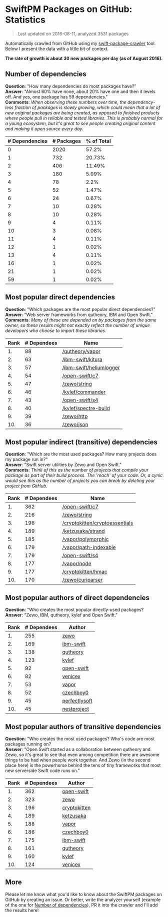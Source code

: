 
# SwiftPM Packages on GitHub: Statistics

> Last updated on 2016-08-11, analyzed 3531 packages

Automatically crawled from GitHub using my [swift-package-crawler](https://github.com/czechboy0/swift-package-crawler) tool. Below I present the data with a little bit of context.

**The rate of growth is about 30 new packages per day (as of August 2016).**

## Number of dependencies
**Question**: "How many dependencies do most packages have?"  
**Answer**: "Almost 60% have none, about 20% have one and then it levels off. And yes, one package has 59 dependencies."  
**Comments**: *When observing these numbers over time, the dependency-less fraction of packages is slowly growing, which could mean that a lot of new original packages are being created, as opposed to finished products where people pull in reliable and tested libraries. This is probably normal for a young ecosystem, but it's great to see people creating original content and making it open source every day.*

| # Dependencies | # Packages | % of Total |
| --- | --- | --- |
|   0 | 2020 |  57.2% |
|   1 | 732 | 20.73% |
|   2 | 406 | 11.49% |
|   3 | 180 |  5.09% |
|   4 |  78 |   2.2% |
|   5 |  52 |  1.47% |
|   6 |  24 |  0.67% |
|   7 |  10 |  0.28% |
|   8 |  10 |  0.28% |
|   9 |   4 |  0.11% |
|  10 |   3 |  0.08% |
|  11 |   4 |  0.11% |
|  12 |   1 |  0.02% |
|  13 |   4 |  0.11% |
|  16 |   1 |  0.02% |
|  21 |   1 |  0.02% |
|  59 |   1 |  0.02% |


## Most popular direct dependencies
**Question**: "Which packages are the most popular direct dependencies?"  
**Answer**: "Web server frameworks from qutheory, IBM and Open Swift."    
**Comments**: *Many of these are depended on by packages from the same owner, so these results might not exactly reflect the number of unique developers who choose to import these libraries.*  

| Rank | # Dependees | Name |
| --- | --- | --- |
|   1. |  88 | [/qutheory/vapor](https://github.com/qutheory/vapor) |
|   2. |  63 | [/ibm-swift/kitura](https://github.com/ibm-swift/kitura) |
|   3. |  57 | [/ibm-swift/heliumlogger](https://github.com/ibm-swift/heliumlogger) |
|   4. |  54 | [/open-swift/c7](https://github.com/open-swift/c7) |
|   5. |  47 | [/zewo/string](https://github.com/zewo/string) |
|   6. |  46 | [/kylef/commander](https://github.com/kylef/commander) |
|   7. |  43 | [/open-swift/s4](https://github.com/open-swift/s4) |
|   8. |  40 | [/kylef/spectre-build](https://github.com/kylef/spectre-build) |
|   9. |  39 | [/zewo/http](https://github.com/zewo/http) |
|  10. |  36 | [/zewo/json](https://github.com/zewo/json) |


## Most popular indirect (transitive) dependencies
**Question**: "Which are the most used packages? How many projects does my package run in?"  
**Answer**: "Swift server utilities by Zewo and Open Swift."    
**Comments**: *Think of this as the number of projects that compile your package as part of their build process. The 'reach' of your code. Or, a cynic would see this as the number of projects you can break by deleting your project from GitHub.*  

| Rank | # Dependees | Name |
| --- | --- | --- |
|   1. | 362 | [/open-swift/c7](https://github.com/open-swift/c7) |
|   2. | 216 | [/zewo/string](https://github.com/zewo/string) |
|   3. | 196 | [/cryptokitten/cryptoessentials](https://github.com/cryptokitten/cryptoessentials) |
|   4. | 189 | [/ketzusaka/strand](https://github.com/ketzusaka/strand) |
|   5. | 185 | [/vapor/polymorphic](https://github.com/vapor/polymorphic) |
|   6. | 179 | [/vapor/path-indexable](https://github.com/vapor/path-indexable) |
|   7. | 179 | [/open-swift/s4](https://github.com/open-swift/s4) |
|   8. | 177 | [/vapor/node](https://github.com/vapor/node) |
|   9. | 177 | [/cryptokitten/hmac](https://github.com/cryptokitten/hmac) |
|  10. | 170 | [/zewo/curiparser](https://github.com/zewo/curiparser) |


## Most popular authors of direct dependencies
**Question**: "Who creates the most popular directly-used packages?  
**Answer**: "Zewo, IBM, qutheory, kylef and Open Swift."    

| Rank | # Dependees | Author |
| --- | --- | --- |
|   1. | 255 | [zewo](https://github.com/zewo) |
|   2. | 169 | [ibm-swift](https://github.com/ibm-swift) |
|   3. | 138 | [qutheory](https://github.com/qutheory) |
|   4. | 123 | [kylef](https://github.com/kylef) |
|   5. |  92 | [open-swift](https://github.com/open-swift) |
|   6. |  82 | [venicex](https://github.com/venicex) |
|   7. |  53 | [vapor](https://github.com/vapor) |
|   8. |  52 | [czechboy0](https://github.com/czechboy0) |
|   9. |  45 | [perfectlysoft](https://github.com/perfectlysoft) |
|  10. |  45 | [nestproject](https://github.com/nestproject) |


## Most popular authors of transitive dependencies
**Question**: "Who creates the most used packages? Who's code are most packages running on?  
**Answer**: "Open Swift started as a collaboration between qutheory and Zewo, so it's great to see that even among competition there are awesome things to be had when people work together. And Zewo (in the second place here) is the powerhorse behind the tens of tiny frameworks that most new serverside Swift code runs on."    

| Rank | # Dependees | Author |
| --- | --- | --- |
|   1. | 362 | [open-swift](https://github.com/open-swift) |
|   2. | 323 | [zewo](https://github.com/zewo) |
|   3. | 196 | [cryptokitten](https://github.com/cryptokitten) |
|   4. | 189 | [ketzusaka](https://github.com/ketzusaka) |
|   5. | 188 | [vapor](https://github.com/vapor) |
|   6. | 186 | [czechboy0](https://github.com/czechboy0) |
|   7. | 175 | [ibm-swift](https://github.com/ibm-swift) |
|   8. | 161 | [qutheory](https://github.com/qutheory) |
|   9. | 160 | [kylef](https://github.com/kylef) |
|  10. | 124 | [venicex](https://github.com/venicex) |


## More
Please let me know what you'd like to know about the SwiftPM packages on GitHub by creating an issue. Or better, write the analyzer yourself (example of the one for [Number of dependencies](https://github.com/czechboy0/swift-package-crawler/blob/master/Sources/AnalyzerLib/DependencyTrees.swift)), PR it into the crawler and I'll add the results here!
